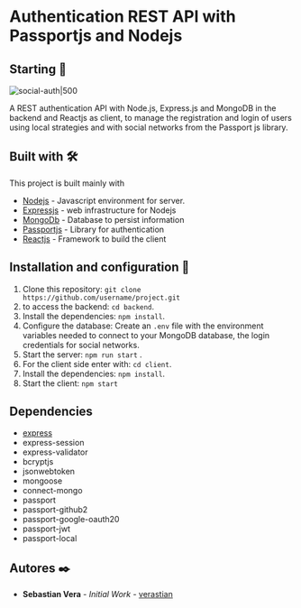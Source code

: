 # Authentication REST API with Passportjs and Nodejs

## Starting 🚀

![social-auth|500](readme/social-auth.gif)

A REST authentication API with Node.js, Express.js and MongoDB in the backend and Reactjs as client, to manage the registration and login of users using local strategies and with social networks from the Passport js library.

## Built with 🛠️

This project is built mainly with

- [Nodejs](https://nodejs.org/en/) - Javascript environment for server.
- [Expressjs](https://expressjs.com/en/starter/installing.html) - web infrastructure for Nodejs
- [MongoDb](https://www.mongodb.com/try/download/community) - Database to persist information
- [Passportjs](https://www.passportjs.org/docs/) - Library for authentication
- [Reactjs](https://reactjs.org/) - Framework to build the client

## Installation and configuration 🔧

1. Clone this repository: `git clone https://github.com/username/project.git`
2. to access the backend: `cd backend`.
3. Install the dependencies: `npm install`.
4. Configure the database: Create an `.env` file with the environment variables needed to connect to your MongoDB database, the login credentials for social networks.
5. Start the server: `npm run start` .
6. For the client side enter with: `cd client`.
7. Install the dependencies: `npm install`.
8. Start the client: `npm start`

## Dependencies

- [express](https://expressjs.com/es/4x/api.html)
- express-session
- express-validator
- bcryptjs
- jsonwebtoken
- mongoose
- connect-mongo
- passport
- passport-github2
- passport-google-oauth20
- passport-jwt
- passport-local

## Autores ✒️

- **Sebastian Vera** - _Initial Work_ - [verastian](https://github.com/Verastian)
